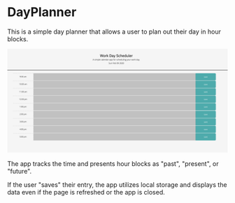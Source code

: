 # DayPlanner


This is a simple day planner that allows a user to plan out their day in hour blocks. 

![](assets/images/app.png)

The app tracks the time and presents hour blocks as "past", "present", or "future".

If the user "saves" their entry, the app utilizes local storage and displays the data even if the page is refreshed or the app is closed. 
